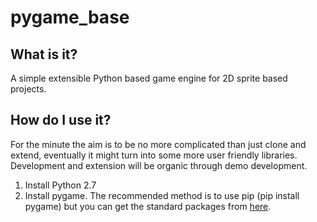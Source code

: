 # pygame_base
## What is it?
A simple extensible Python based game engine for 2D sprite based projects.

## How do I use it?
For the minute the aim is to be no more complicated than just clone and extend, eventually it might turn into some more user friendly libraries. Development and extension will be organic through demo development.

1. Install Python 2.7
2. Install pygame. The recommended method is to use pip (pip install pygame) but you can get the standard packages from [here](https://bitbucket.org/pygame/pygame/overview).


